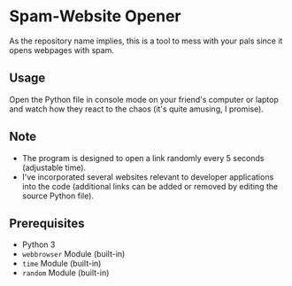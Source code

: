 # Spam-Website Opener

As the repository name implies, this is a tool to mess with your pals since it opens webpages with spam.

## Usage

Open the Python file in console mode on your friend's computer or laptop and watch how they react to the chaos (it's quite amusing, I promise).

## Note

-   The program is designed to open a link randomly every 5 seconds (adjustable time). 
-   I've incorporated several websites relevant to developer applications into the code (additional links can be added or removed by editing the source Python file).

## Prerequisites

-   Python 3
-   `webbrowser` Module (built-in)
-   `time` Module (built-in)
-   `random` Module (built-in)
